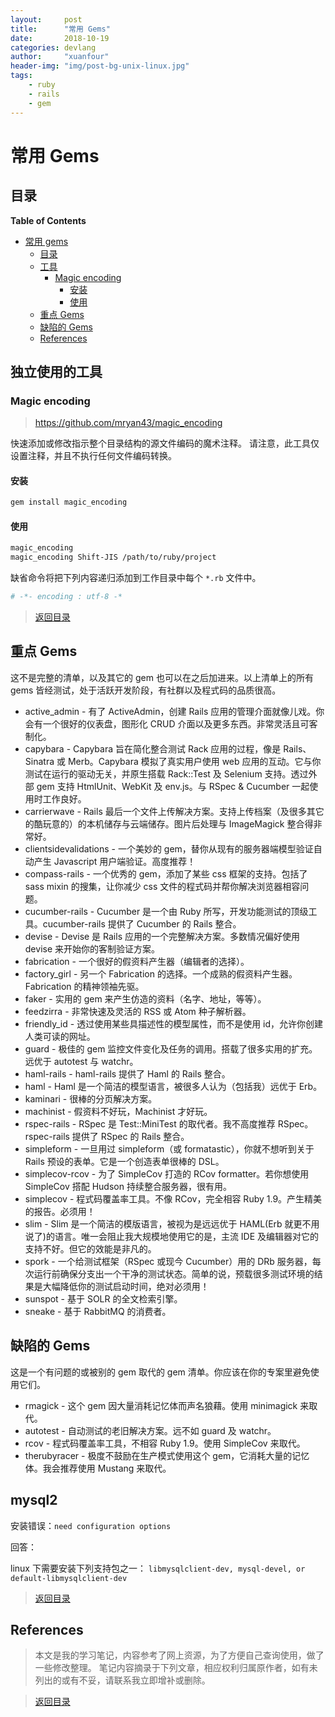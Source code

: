 ```yaml
---
layout:     post
title:      "常用 Gems"
date:       2018-10-19
categories: devlang
author:     "xuanfour"
header-img: "img/post-bg-unix-linux.jpg"
tags:
    - ruby
    - rails
    - gem
---
```


# 常用 Gems #

## 目录

<!-- markdown-toc start - Don't edit this section. Run M-x markdown-toc-refresh-toc -->
**Table of Contents**

- [常用 gems](#常用-gems)
    - [目录](#目录)
    - [工具](#工具)
        - [Magic encoding](#magic-encoding)
            - [安装](#安装)
            - [使用](#使用)
    - [重点 Gems](#重点-gems)
    - [缺陷的 Gems](#缺陷的-gems)
    - [References](#references)

<!-- markdown-toc end -->

## 独立使用的工具 ##

### Magic encoding ###

> <https://github.com/mryan43/magic_encoding>

快速添加或修改指示整个目录结构的源文件编码的魔术注释。
请注意，此工具仅设置注释，并且不执行任何文件编码转换。

#### 安装 ####

``` bash
gem install magic_encoding
```

#### 使用 ####

``` bash
magic_encoding
magic_encoding Shift-JIS /path/to/ruby/project
```

缺省命令将把下列内容递归添加到工作目录中每个 `*.rb` 文件中。

``` ruby
# -*- encoding : utf-8 -*
```

> [返回目录](#目录)

## 重点 Gems ##

这不是完整的清单，以及其它的 gem 也可以在之后加进来。以上清单上的所有 gems 皆经测试，处于活跃开发阶段，有社群以及程式码的品质很高。

- active_admin - 有了 ActiveAdmin，创建 Rails 应用的管理介面就像儿戏。你会有一个很好的仪表盘，图形化 CRUD 介面以及更多东西。非常灵活且可客制化。
- capybara - Capybara 旨在简化整合测试 Rack 应用的过程，像是 Rails、Sinatra 或 Merb。Capybara 模拟了真实用户使用 web 应用的互动。它与你测试在运行的驱动无关，并原生搭载 Rack::Test 及 Selenium 支持。透过外部 gem 支持 HtmlUnit、WebKit 及 env.js。与 RSpec & Cucumber 一起使用时工作良好。
- carrierwave - Rails 最后一个文件上传解决方案。支持上传档案（及很多其它的酷玩意的）的本机储存与云端储存。图片后处理与 ImageMagick 整合得非常好。
- clientsidevalidations - 一个美妙的 gem，替你从现有的服务器端模型验证自动产生 Javascript 用户端验证。高度推荐！
- compass-rails - 一个优秀的 gem，添加了某些 css 框架的支持。包括了 sass mixin 的搜集，让你减少 css 文件的程式码并帮你解决浏览器相容问题。
- cucumber-rails - Cucumber 是一个由 Ruby 所写，开发功能测试的顶级工具。cucumber-rails 提供了 Cucumber 的 Rails 整合。
- devise - Devise 是 Rails 应用的一个完整解决方案。多数情况偏好使用 devise 来开始你的客制验证方案。
- fabrication - 一个很好的假资料产生器（编辑者的选择）。
- factory_girl - 另一个 Fabrication 的选择。一个成熟的假资料产生器。Fabrication 的精神领袖先驱。
- faker - 实用的 gem 来产生仿造的资料（名字、地址，等等）。
- feedzirra - 非常快速及灵活的 RSS 或 Atom 种子解析器。
- friendly_id - 透过使用某些具描述性的模型属性，而不是使用 id，允许你创建人类可读的网址。
- guard - 极佳的 gem 监控文件变化及任务的调用。搭载了很多实用的扩充。远优于 autotest 与 watchr。
- haml-rails - haml-rails 提供了 Haml 的 Rails 整合。
- haml - Haml 是一个简洁的模型语言，被很多人认为（包括我）远优于 Erb。
- kaminari - 很棒的分页解决方案。
- machinist - 假资料不好玩，Machinist 才好玩。
- rspec-rails - RSpec 是 Test::MiniTest 的取代者。我不高度推荐 RSpec。rspec-rails 提供了 RSpec 的 Rails 整合。
- simpleform - 一旦用过 simpleform（或 formatastic），你就不想听到关于 Rails 预设的表单。它是一个创造表单很棒的 DSL。
- simplecov-rcov - 为了 SimpleCov 打造的 RCov formatter。若你想使用 SimpleCov 搭配 Hudson 持续整合服务器，很有用。
- simplecov - 程式码覆盖率工具。不像 RCov，完全相容 Ruby 1.9。产生精美的报告。必须用！
- slim - Slim 是一个简洁的模版语言，被视为是远远优于 HAML(Erb 就更不用说了)的语言。唯一会阻止我大规模地使用它的是，主流 IDE 及编辑器对它的支持不好。但它的效能是非凡的。
- spork - 一个给测试框架（RSpec 或现今 Cucumber）用的 DRb 服务器，每次运行前确保分支出一个干净的测试状态。简单的说，预载很多测试环境的结果是大幅降低你的测试启动时间，绝对必须用！
- sunspot - 基于 SOLR 的全文检索引擎。
- sneake - 基于 RabbitMQ 的消费者。

## 缺陷的 Gems ##

这是一个有问题的或被别的 gem 取代的 gem 清单。你应该在你的专案里避免使用它们。

- rmagick - 这个 gem 因大量消耗记忆体而声名狼藉。使用 minimagick 来取代。
- autotest - 自动测试的老旧解决方案。远不如 guard 及 watchr。
- rcov - 程式码覆盖率工具，不相容 Ruby 1.9。使用 SimpleCov 来取代。
- therubyracer - 极度不鼓励在生产模式使用这个 gem，它消耗大量的记忆体。我会推荐使用 Mustang 来取代。

## mysql2 ##

安装错误：`need configuration options`

回答：

linux 下需要安装下列支持包之一： `libmysqlclient-dev, mysql-devel, or default-libmysqlclient-dev`


> [返回目录](#目录)

## References ##

> 本文是我的学习笔记，内容参考了网上资源，为了方便自己查询使用，做了一些修改整理。
> 笔记内容摘录于下列文章，相应权利归属原作者，如有未列出的或有不妥，请联系我立即增补或删除。

> [返回目录](#目录)
